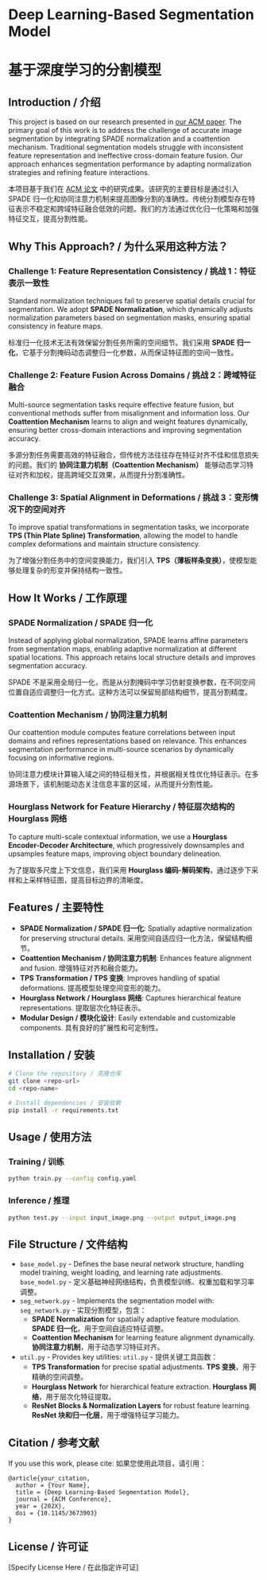 # Deep Learning-Based Segmentation Model
# 基于深度学习的分割模型

## Introduction / 介绍
This project is based on our research presented in [our ACM paper](https://dl.acm.org/doi/10.1145/3673903). The primary goal of this work is to address the challenge of accurate image segmentation by integrating SPADE normalization and a coattention mechanism. Traditional segmentation models struggle with inconsistent feature representation and ineffective cross-domain feature fusion. Our approach enhances segmentation performance by adapting normalization strategies and refining feature interactions.

本项目基于我们在 [ACM 论文](https://dl.acm.org/doi/10.1145/3673903) 中的研究成果。该研究的主要目标是通过引入 SPADE 归一化和协同注意力机制来提高图像分割的准确性。传统分割模型存在特征表示不稳定和跨域特征融合低效的问题。我们的方法通过优化归一化策略和加强特征交互，提高分割性能。

## Why This Approach? / 为什么采用这种方法？
### Challenge 1: Feature Representation Consistency / 挑战 1：特征表示一致性
Standard normalization techniques fail to preserve spatial details crucial for segmentation. We adopt **SPADE Normalization**, which dynamically adjusts normalization parameters based on segmentation masks, ensuring spatial consistency in feature maps.

标准归一化技术无法有效保留分割任务所需的空间细节。我们采用 **SPADE 归一化**，它基于分割掩码动态调整归一化参数，从而保证特征图的空间一致性。

### Challenge 2: Feature Fusion Across Domains / 挑战 2：跨域特征融合
Multi-source segmentation tasks require effective feature fusion, but conventional methods suffer from misalignment and information loss. Our **Coattention Mechanism** learns to align and weight features dynamically, ensuring better cross-domain interactions and improving segmentation accuracy.

多源分割任务需要高效的特征融合，但传统方法往往存在特征对齐不佳和信息损失的问题。我们的 **协同注意力机制（Coattention Mechanism）** 能够动态学习特征对齐和加权，提高跨域交互效果，从而提升分割准确性。

### Challenge 3: Spatial Alignment in Deformations / 挑战 3：变形情况下的空间对齐
To improve spatial transformations in segmentation tasks, we incorporate **TPS (Thin Plate Spline) Transformation**, allowing the model to handle complex deformations and maintain structure consistency.

为了增强分割任务中的空间变换能力，我们引入 **TPS（薄板样条变换）**，使模型能够处理复杂的形变并保持结构一致性。

## How It Works / 工作原理
### **SPADE Normalization / SPADE 归一化**
Instead of applying global normalization, SPADE learns affine parameters from segmentation maps, enabling adaptive normalization at different spatial locations. This approach retains local structure details and improves segmentation accuracy.

SPADE 不是采用全局归一化，而是从分割掩码中学习仿射变换参数，在不同空间位置自适应调整归一化方式。这种方法可以保留局部结构细节，提高分割精度。

### **Coattention Mechanism / 协同注意力机制**
Our coattention module computes feature correlations between input domains and refines representations based on relevance. This enhances segmentation performance in multi-source scenarios by dynamically focusing on informative regions.

协同注意力模块计算输入域之间的特征相关性，并根据相关性优化特征表示。在多源场景下，该机制能动态关注信息丰富的区域，从而提升分割性能。

### **Hourglass Network for Feature Hierarchy / 特征层次结构的 Hourglass 网络**
To capture multi-scale contextual information, we use a **Hourglass Encoder-Decoder Architecture**, which progressively downsamples and upsamples feature maps, improving object boundary delineation.

为了提取多尺度上下文信息，我们采用 **Hourglass 编码-解码架构**，通过逐步下采样和上采样特征图，提高目标边界的清晰度。

## Features / 主要特性
- **SPADE Normalization / SPADE 归一化**: Spatially adaptive normalization for preserving structural details.
  采用空间自适应归一化方法，保留结构细节。
- **Coattention Mechanism / 协同注意力机制**: Enhances feature alignment and fusion.
  增强特征对齐和融合能力。
- **TPS Transformation / TPS 变换**: Improves handling of spatial deformations.
  提高模型处理空间变形的能力。
- **Hourglass Network / Hourglass 网络**: Captures hierarchical feature representations.
  提取层次化特征表示。
- **Modular Design / 模块化设计**: Easily extendable and customizable components.
  具有良好的扩展性和可定制性。

## Installation / 安装
```sh
# Clone the repository / 克隆仓库
git clone <repo-url>
cd <repo-name>

# Install dependencies / 安装依赖
pip install -r requirements.txt
```

## Usage / 使用方法
### Training / 训练
```sh
python train.py --config config.yaml
```

### Inference / 推理
```sh
python test.py --input input_image.png --output output_image.png
```

## File Structure / 文件结构
- `base_model.py` - Defines the base neural network structure, handling model training, weight loading, and learning rate adjustments.
  `base_model.py` - 定义基础神经网络结构，负责模型训练、权重加载和学习率调整。
- `seg_network.py` - Implements the segmentation model with:
  `seg_network.py` - 实现分割模型，包含：
  - **SPADE Normalization** for spatially adaptive feature modulation.
    **SPADE 归一化**，用于空间自适应特征调整。
  - **Coattention Mechanism** for learning feature alignment dynamically.
    **协同注意力机制**，用于动态学习特征对齐。
- `util.py` - Provides key utilities:
  `util.py` - 提供关键工具函数：
  - **TPS Transformation** for precise spatial adjustments.
    **TPS 变换**，用于精确的空间调整。
  - **Hourglass Network** for hierarchical feature extraction.
    **Hourglass 网络**，用于层次化特征提取。
  - **ResNet Blocks & Normalization Layers** for robust feature learning.
    **ResNet 块和归一化层**，用于增强特征学习能力。

## Citation / 参考文献
If you use this work, please cite:
如果您使用此项目，请引用：
```
@article{your_citation,
  author = {Your Name},
  title = {Deep Learning-Based Segmentation Model},
  journal = {ACM Conference},
  year = {202X},
  doi = {10.1145/3673903}
}
```

## License / 许可证
[Specify License Here / 在此指定许可证]

